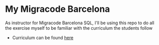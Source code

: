 # My Migracode Barcelona
As instructor for Migracode Barcelona SQL, I'll be using this repo to do all the exercise myself to be familiar with the curriculum the students follow

* Curriculum can be found [here](https://migracode-barcelona.github.io/syllabus/)
